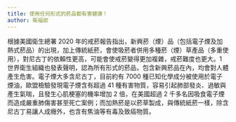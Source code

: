 ```yaml
---
title: 使用任何形式的菸品都有害健康！
author: 衛福部
---
```


根據美國衛生總署 2020 年的戒菸報告指出，新興菸（煙）品（包括電子煙及加熱式菸品）的出現，加上傳統紙菸，會使吸菸者併用多種菸（煙）草產品（多重使用），對尼古丁的依賴性更高，可能會使戒菸變得更加複雜，戒菸難度也更大。1 世界衛生組織也發表聲明，認為所有形式的菸品，包含新興菸品在內，均會對人體產生危害。電子煙大多含尼古丁，目前約有 7000 種已知化學成分被使用於電子煙油，歐盟檢驗發現電子煙含有超過 41 種有害物質，容易引起肺部發炎、過敏與產生氣喘，且發生心肌梗塞的機率增加 2 倍，在美國超過 2 千多名因吸食電子煙而造成嚴重肺傷害甚至死亡案例；而加熱菸是以菸草製成，與傳統紙菸一樣，除含尼古丁易讓人成癮外，也含有焦油等有毒及致癌物質。
